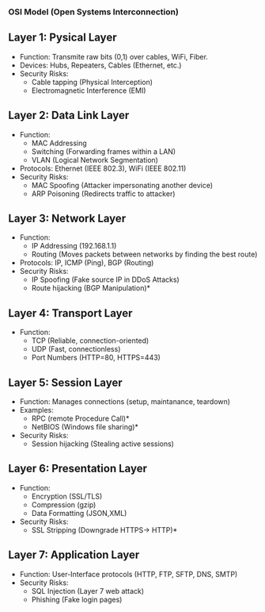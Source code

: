 ### OSI Model (Open Systems Interconnection)
## Layer 1: Pysical Layer
- Function: Transmite raw bits (0,1) over cables, WiFi, Fiber.
- Devices: Hubs, Repeaters, Cables (Ethernet, etc.)
- Security Risks: 
    - Cable tapping (Physical Interception)
    - Electromagnetic Interference (EMI)

## Layer 2: Data Link Layer
- Function: 
    - MAC Addressing
    - Switching (Forwarding frames within a LAN) 
    - VLAN (Logical Network Segmentation)
- Protocols: Ethernet (IEEE 802.3), WiFi (IEEE 802.11)
- Security Risks:
    - MAC Spoofing (Attacker impersonating another device)
    - ARP Poisoning (Redirects traffic to attacker)

## Layer 3: Network Layer
- Function:
    - IP Addressing (192.168.1.1)
    - Routing (Moves packets between networks by finding the best route)
- Protocols: IP, ICMP (Ping), BGP (Routing)
- Security Risks:
    - IP Spoofing (Fake source IP in DDoS Attacks)
    - Route hijacking (BGP Manipulation)*

## Layer 4: Transport Layer
- Function:
    - TCP (Reliable, connection-oriented)
    - UDP (Fast, connectionless)
    - Port Numbers (HTTP=80, HTTPS=443)

## Layer 5: Session Layer
- Function: Manages connections (setup, maintanance, teardown)
- Examples:
    - RPC (remote Procedure Call)*
    - NetBIOS (Windows file sharing)*
- Security Risks:
    - Session hijacking (Stealing active sessions)

## Layer 6: Presentation Layer
- Function:
    - Encryption (SSL/TLS)
    - Compression (gzip)
    - Data Formatting (JSON,XML)
- Security Risks:
    - SSL Stripping (Downgrade HTTPS-> HTTP)*

## Layer 7: Application Layer
- Function: User-Interface protocols (HTTP, FTP, SFTP, DNS, SMTP)
- Security Risks:
    - SQL Injection (Layer 7 web attack)
    - Phishing (Fake login pages)
